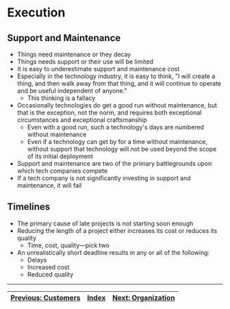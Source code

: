 # Execution

## Support and Maintenance

* Things need maintenance or they decay
* Things needs support or their use will be limited
* It is easy to underestimate support and maintenance cost
* Especially in the technology industry, it is easy to think, "I will create a thing, and then walk away from that thing, and it will continue to operate and be useful independent of anyone."
  * This thinking is a fallacy
* Occasionally technologies do get a good run without maintenance, but that is the exception, not the norm, and requires both exceptional circumstances and exceptional craftsmanship
  * Even with a good run, such a technology's days are numbered without maintenance
  * Even if a technology can get by for a time without maintenance, without support that technology will not be used beyond the scope of its initial deployment
* Support and maintenance are two of the primary battlegrounds upon which tech companies compete
* If a tech company is not significantly investing in support and maintenance, it will fail

## Timelines

* The primary cause of late projects is not starting soon enough
* Reducing the length of a project either increases its cost or reduces its quality
  * Time, cost, quality—pick two
* An unrealistically short deadline results in any or all of the following:
  * Delays
  * Increased cost
  * Reduced quality

---

| [Previous: Customers](./customers.md) | [Index](./tech-company-business-strategy.md) | [Next: Organization](./operations/organization.md) |
| :-----------------------------------: | :------------------------------------------: | :------------------------------------------------: |
